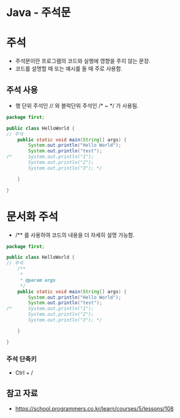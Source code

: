 # Java - 주석문

# 주석

- 주석문이란 프로그램의 코드와 실행에 영향을 주지 않는 문장.
- 코드를 설명할 때 또는 예시를 들 때 주로 사용함.

## 주석 사용

- 행 단위 주석인 // 와  블럭단위 주석인 /* ~ */ 가 사용됨.

```java
package first;

public class HelloWorld {
// 주석
	public static void main(String[] args) {
		System.out.println("Hello World");
		System.out.println("test");
/*		System.out.println("1");
		System.out.println("2");
		System.out.println("3"); */

	}

}
```

# 문서화 주석

- /** 를 사용하여 코드의 내용을 더 자세히 설명 가능함.

```java
package first;

public class HelloWorld {
// 주석
	/**                         
	 * 
	 * @param args
	 */
	public static void main(String[] args) {
		System.out.println("Hello World");
		System.out.println("test");
/*		System.out.println("1");
		System.out.println("2");
		System.out.println("3"); */

	}

}
```

### 주석 단축키

- Ctrl + /

## 참고 자료

- https://school.programmers.co.kr/learn/courses/5/lessons/108